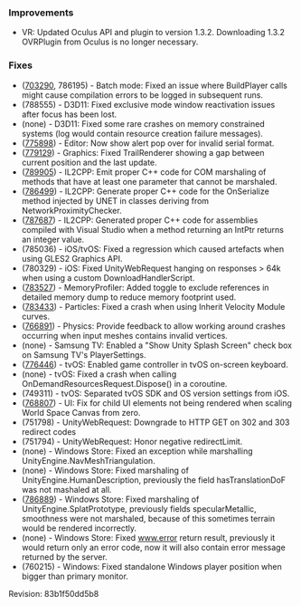 ### Improvements

*   VR: Updated Oculus API and plugin to version 1.3.2. Downloading 1.3.2 OVRPlugin from Oculus is no longer necessary.

### Fixes

*   ([703290](http://issuetracker.unity3d.com/issues/build-ios-building-in-batchmode-fails-for-first-time-after-removing-file-from-project), 786195) - Batch mode: Fixed an issue where BuildPlayer calls might cause compilation errors to be logged in subsequent runs.
*   (788555) - D3D11: Fixed exclusive mode window reactivation issues after focus has been lost.
*   (none) - D3D11: Fixed some rare crashes on memory constrained systems (log would contain resource creation failure messages).
*   ([775898](http://issuetracker.unity3d.com/issues/no-error-message-when-serial-is-incomplete-slash-has-wrong-format)) - Editor: Now show alert pop over for invalid serial format.
*   ([779129](http://issuetracker.unity3d.com/issues/trail-renderer-showing-a-gap)) - Graphics: Fixed TrailRenderer showing a gap between current position and the last update.
*   ([789905](http://issuetracker.unity3d.com/issues/ios-use-of-undeclared-identifier-is-thrown-while-building-project-via-xcode)) - IL2CPP: Emit proper C++ code for COM marshaling of methods that have at least one parameter that cannot be marshaled.
*   ([786499](http://issuetracker.unity3d.com/issues/webgl-build-fails-with-emscripten-failed-running-python-error-and-il2cpp-expceptions)) - IL2CPP: Generate proper C++ code for the OnSerialize method injected by UNET in classes deriving from NetworkProximityChecker.
*   ([787687](http://issuetracker.unity3d.com/issues/il2cpp-declaration-of-anonymous-struct-must-be-a-definition-error-fails-build)) - IL2CPP: Generated proper C++ code for assemblies compiled with Visual Studio when a method returning an IntPtr returns an integer value.
*   (785036) - iOS/tvOS: Fixed a regression which caused artefacts when using GLES2 Graphics API.
*   (780329) - iOS: Fixed UnityWebRequest hanging on responses > 64k when using a custom DownloadHandlerScript.
*   ([783527](http://issuetracker.unity3d.com/issues/profiler-taking-a-memory-sample-crashes-the-android-player-on-some-projects)) - MemoryProfiler: Added toggle to exclude references in detailed memory dump to reduce memory footprint used.
*   ([783433](http://issuetracker.unity3d.com/issues/shuriken-crash-on-changing-inherit-velocity-to-curves)) - Particles: Fixed a crash when using Inherit Velocity Module curves.
*   ([766891](http://issuetracker.unity3d.com/issues/treeeditor-editing-distribution-curve-crashes-at-physx-shdfnd-internal-partition)) - Physics: Provide feedback to allow working around crashes occurring when input meshes contains invalid vertices.
*   (none) - Samsung TV: Enabled a "Show Unity Splash Screen" check box on Samsung TV's PlayerSettings.
*   ([776446](http://issuetracker.unity3d.com/issues/tvos-native-input-fields-cant-be-used-with-a-gamepad)) - tvOS: Enabled game controller in tvOS on-screen keyboard.
*   (none) - tvOS: Fixed a crash when calling OnDemandResourcesRequest.Dispose() in a coroutine.
*   (749311) - tvOS: Separated tvOS SDK and OS version settings from iOS.
*   ([768807](http://issuetracker.unity3d.com/issues/canvas-when-scaling-world-space-canvas-from-zero-its-child-ui-elements-arent-rendered)) - UI: Fix for child UI elements not being rendered when scaling World Space Canvas from zero.
*   (751798) - UnityWebRequest: Downgrade to HTTP GET on 302 and 303 redirect codes
*   (751794) - UnityWebRequest: Honor negative redirectLimit.
*   (none) - Windows Store: Fixed an exception while marshalling UnityEngine.NavMeshTriangulation.
*   (none) - Windows Store: Fixed marshaling of UnityEngine.HumanDescription, previously the field hasTranslationDoF was not mashaled at all.
*   ([786889](http://issuetracker.unity3d.com/issues/wsa-changing-terrain-texture-at-runtime-getting-visual-artifacts)) - Windows Store: Fixed marshaling of UnityEngine.SplatPrototype, previously fields specularMetallic, smoothness were not marshaled, because of this sometimes terrain would be rendered incorrectly.
*   (none) - Windows Store: Fixed www.error return result, previously it would return only an error code, now it will also contain error message returned by the server.
*   (760215) - Windows: Fixed standalone Windows player position when bigger than primary monitor.

Revision: 83b1f50dd5b8